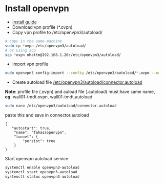 # Install openvpn
- [Install guide](https://openvpn.net/cloud-docs/owner/connectors/connector-user-guides/openvpn-3-client-for-linux.html)  
- Download vpn profile (*.ovpn)  
- Copy vpn profile to /etc/openvpn3/autoload/
```sh
# copy in the same machine
sudo cp *ovpn /etc/openvpn3/autoload/
# or using scp
scp *ovpn nhattm@192.168.1.20:/etc/openvpn3/autoload/
```
- Import vpn profile  
```sh
sudo openvpn3 config-import --config /etc/openvpn3/autoload/*.ovpn --name "Fahasa OpenVPN" --persistent
```
- Create autoload file [/etc/openvpn3/autoload/connector.autoload](./connector.autoload)  

**Note:** profile file (.ovpn) and auload file (.autoload) must have same name, **eg**: wall01-tmdt.ovpn, wall01-tmdt.autoload
```sh
sudo nano /etc/openvpn3/autoload/connector.autoload 
```
paste this and save in connector.autoload
```
{
   "autostart": true,
    "name": "fahasaopenvpn",
    "tunnel": {
        "persist": true
    }
}
```
Start openvpn autoload service
```sh
systemctl enable openvpn3-autoload
systemctl start openvpn3-autoload
systemctl status openvpn3-autoload
```